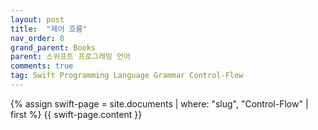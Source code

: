 ```yaml
---
layout: post
title:  "제어 흐름"
nav_order: 8
grand_parent: Books
parent: 스위프트 프로그래밍 언어
comments: true
tag: Swift Programming Language Grammar Control-Flow
---
```


{% assign swift-page = site.documents | where: "slug", "Control-Flow" | first %}
{{ swift-page.content }}